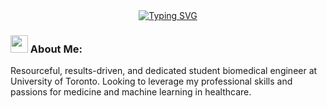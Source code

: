 <div id="header" align="center">
<a href="https://git.io/typing-svg"><img src="https://readme-typing-svg.demolab.com?font=Open+Sans&size=29&duration=4000&pause=1000&color=F7985B&center=true&width=800&lines=Hi+there%2C+welcome+to+my+profile!;I'm+currently+a+biomedical+engineer+in+Toronto.;I'm+interested+in+machine+learning+and+healthcare!;Thanks+for+stopping+by+%3AD" alt="Typing SVG" /></a>
</div>



 ### <img src="https://media.giphy.com/media/hvRJCLFzcasrR4ia7z/giphy.gif" width="28"> About Me:

Resourceful, results-driven, and dedicated student biomedical engineer at University of Toronto. Looking to leverage my professional skills and passions for medicine and machine learning in healthcare. 



<!---
justin13601/justin13601 is a ✨ special ✨ repository because its `README.md` (this file) appears on your GitHub profile.
You can click the Preview link to take a look at your changes.

- 👋 Hi, I’m Justin
- 👀 I’m interested in machine learning and healthcare
- 🌱 I’m currently studying biomedical engineering @ the University of Toronto
--->
